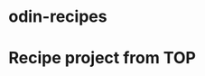 # odin-recipes
# Recipe project from TOP
<!--Simply using html, i created a recipe website.
The website seems mediocre but it's my first step to learning how to code from the Terminal. -->
